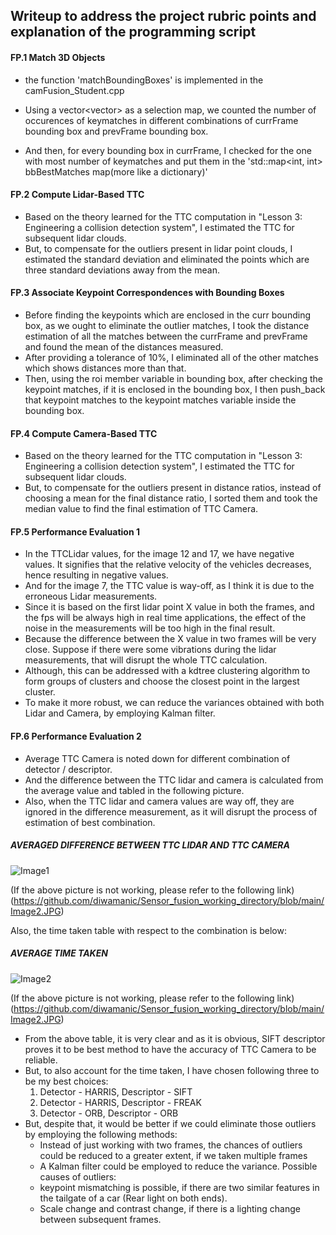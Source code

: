 ## Writeup to address the project rubric points and explanation of the programming script

#### FP.1 Match 3D Objects
- the function 'matchBoundingBoxes' is implemented in the camFusion_Student.cpp

- Using a vector<vector<int>> as a selection map, we counted the number of occurences of keymatches in different combinations of currFrame bounding box and prevFrame bounding box.

- And then, for every bounding box in currFrame, I checked for the one with most number of keymatches and put them in the 'std::map<int, int> bbBestMatches map(more like a dictionary)'

#### FP.2 Compute Lidar-Based TTC
- Based on the theory learned for the TTC computation in "Lesson 3: Engineering a collision detection system", I estimated the TTC for subsequent lidar clouds.
- But, to compensate for the outliers present in lidar point clouds, I estimated the standard deviation and eliminated the points which are three standard deviations away from the mean.

#### FP.3 Associate Keypoint Correspondences with Bounding Boxes
-  Before finding the keypoints which are enclosed in the curr bounding box, as we ought to eliminate the outlier matches, I took the distance estimation of all the matches between the currFrame and prevFrame and found the mean of the distances measured.
- After providing a tolerance of 10%, I eliminated all of the other matches which shows distances more than that.
- Then, using the roi member variable in bounding box, after checking the keypoint matches, if it is enclosed in the bounding box, I then push_back that keypoint matches to the keypoint matches variable inside the bounding box.

#### FP.4 Compute Camera-Based TTC
- Based on the theory learned for the TTC computation in "Lesson 3: Engineering a collision detection system", I estimated the TTC for subsequent lidar clouds.
- But, to compensate for the outliers present in distance ratios, instead of choosing a mean for the final distance ratio, I sorted them and took the median value to find the final estimation of TTC Camera.

#### FP.5 Performance Evaluation 1
- In the TTCLidar values, for the image 12 and 17, we have negative values. It signifies that the relative velocity of the vehicles decreases, hence resulting in negative values.
- And for the image 7, the TTC value is way-off, as I think it is due to the erroneous Lidar measurements. 
- Since it is based on the first lidar point X value in both the frames, and the fps will be always high in real time applications, the effect of the noise in the measurements will be too high in the final result.
- Because the difference between the X value in two frames will be very close. Suppose if there were some vibrations during the lidar measurements, that will disrupt the whole TTC calculation.
- Although, this can be addressed with a kdtree clustering algorithm to form groups of clusters and choose the closest point in the largest cluster.
- To make it more robust, we can reduce the variances obtained with both Lidar and Camera, by employing Kalman filter.


#### FP.6 Performance Evaluation 2
- Average TTC Camera is noted down for different combination of detector / descriptor.
- And the difference between the TTC lidar and camera is calculated from the average value and tabled in the following picture.
- Also, when the TTC lidar and camera values are way off, they are ignored in the difference measurement, as it will disrupt the process of estimation of best combination.

##### AVERAGED DIFFERENCE BETWEEN TTC LIDAR AND TTC CAMERA

![Image1](https://user-images.githubusercontent.com/22639337/100371841-ad484b80-3008-11eb-8cdd-c4e823cf1b3f.JPG)

(If the above picture is not working, please refer to the following link)
(https://github.com/diwamanic/Sensor_fusion_working_directory/blob/main/Image2.JPG)

Also, the time taken table with respect to the combination is below:

##### AVERAGE TIME TAKEN

![Image2](https://user-images.githubusercontent.com/22639337/100371965-e1237100-3008-11eb-9b62-2ff17b31b3f6.JPG)

(If the above picture is not working, please refer to the following link)
(https://github.com/diwamanic/Sensor_fusion_working_directory/blob/main/Image2.JPG)

- From the above table, it is very clear and as it is obvious, SIFT descriptor proves it to be best method to have the accuracy of TTC Camera to be reliable.
- But, to also account for the time taken, I have chosen following three to be my best choices:
    1. Detector - HARRIS, Descriptor - SIFT
    2. Detector - HARRIS, Descriptor - FREAK
    3. Detector - ORB, Descriptor - ORB
- But, despite that, it would be better if we could eliminate those outliers by employing the following methods:
    *  Instead of just working with two frames, the chances of outliers could be reduced to a greater extent, if we taken multiple frames
    *  A Kalman filter could be employed to reduce the variance.
Possible causes of outliers:
    *  keypoint mismatching is possible, if there are two similar features in the tailgate of a car (Rear light on both ends). 
    *  Scale change and contrast change, if there is a lighting change between subsequent frames.



